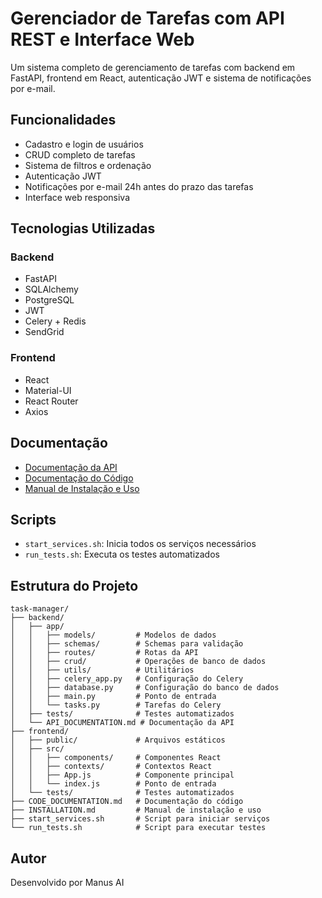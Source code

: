 # Gerenciador de Tarefas com API REST e Interface Web

Um sistema completo de gerenciamento de tarefas com backend em FastAPI, frontend em React, autenticação JWT e sistema de notificações por e-mail.

## Funcionalidades

- Cadastro e login de usuários
- CRUD completo de tarefas
- Sistema de filtros e ordenação
- Autenticação JWT
- Notificações por e-mail 24h antes do prazo das tarefas
- Interface web responsiva

## Tecnologias Utilizadas

### Backend
- FastAPI
- SQLAlchemy
- PostgreSQL
- JWT
- Celery + Redis
- SendGrid

### Frontend
- React
- Material-UI
- React Router
- Axios

## Documentação

- [Documentação da API](./backend/API_DOCUMENTATION.md)
- [Documentação do Código](./CODE_DOCUMENTATION.md)
- [Manual de Instalação e Uso](./INSTALLATION.md)

## Scripts

- `start_services.sh`: Inicia todos os serviços necessários
- `run_tests.sh`: Executa os testes automatizados

## Estrutura do Projeto

```
task-manager/
├── backend/
│   ├── app/
│   │   ├── models/         # Modelos de dados
│   │   ├── schemas/        # Schemas para validação
│   │   ├── routes/         # Rotas da API
│   │   ├── crud/           # Operações de banco de dados
│   │   ├── utils/          # Utilitários
│   │   ├── celery_app.py   # Configuração do Celery
│   │   ├── database.py     # Configuração do banco de dados
│   │   ├── main.py         # Ponto de entrada
│   │   └── tasks.py        # Tarefas do Celery
│   ├── tests/              # Testes automatizados
│   └── API_DOCUMENTATION.md # Documentação da API
├── frontend/
│   ├── public/             # Arquivos estáticos
│   ├── src/
│   │   ├── components/     # Componentes React
│   │   ├── contexts/       # Contextos React
│   │   ├── App.js          # Componente principal
│   │   └── index.js        # Ponto de entrada
│   └── tests/              # Testes automatizados
├── CODE_DOCUMENTATION.md   # Documentação do código
├── INSTALLATION.md         # Manual de instalação e uso
├── start_services.sh       # Script para iniciar serviços
└── run_tests.sh            # Script para executar testes
```

## Autor

Desenvolvido por Manus AI
